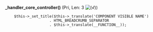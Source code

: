**_handler_core_controller()** (Pri, Len: 3 ![(&radic;)](https://raw.github.com/TheB3Rt0z/schrimp/master/.inc/img/icon_16x16_green_ok.png ""))  
  
		$this->_set_title($this->_translate('COMPONENT VISIBLE NAME')
		                . HTML_BREADCRUMB_SEPARATOR
		                . $this->_translate(__FUNCTION__));
